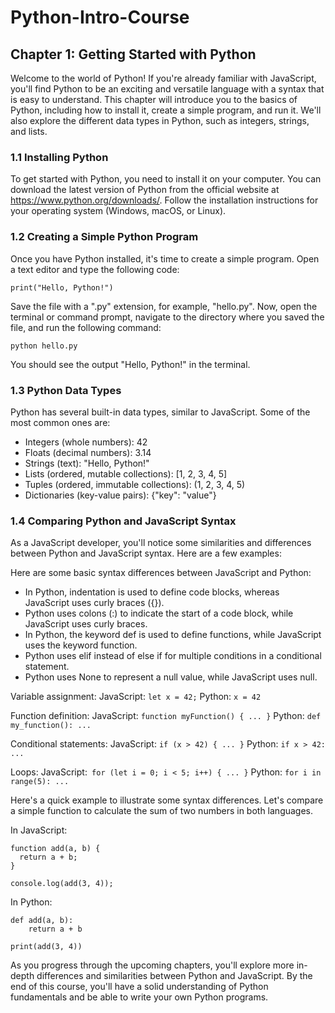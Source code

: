 # Python-Intro-Course

## Chapter 1: Getting Started with Python

Welcome to the world of Python! If you're already familiar with JavaScript, you'll find Python to be an exciting and versatile language with a syntax that is easy to understand. This chapter will introduce you to the basics of Python, including how to install it, create a simple program, and run it. We'll also explore the different data types in Python, such as integers, strings, and lists.

### 1.1 Installing Python

To get started with Python, you need to install it on your computer. You can download the latest version of Python from the official website at https://www.python.org/downloads/. Follow the installation instructions for your operating system (Windows, macOS, or Linux).

### 1.2 Creating a Simple Python Program

Once you have Python installed, it's time to create a simple program. Open a text editor and type the following code:

```
print("Hello, Python!")
```

Save the file with a ".py" extension, for example, "hello.py". Now, open the terminal or command prompt, navigate to the directory where you saved the file, and run the following command:

```
python hello.py
```

You should see the output "Hello, Python!" in the terminal.

### 1.3 Python Data Types

Python has several built-in data types, similar to JavaScript. Some of the most common ones are:

- Integers (whole numbers): 42
- Floats (decimal numbers): 3.14
- Strings (text): "Hello, Python!"
- Lists (ordered, mutable collections): [1, 2, 3, 4, 5]
- Tuples (ordered, immutable collections): (1, 2, 3, 4, 5)
- Dictionaries (key-value pairs): {"key": "value"}

### 1.4 Comparing Python and JavaScript Syntax

As a JavaScript developer, you'll notice some similarities and differences between Python and JavaScript syntax. Here are a few examples:

Here are some basic syntax differences between JavaScript and Python:

- In Python, indentation is used to define code blocks, whereas JavaScript uses curly braces ({}).
- Python uses colons (:) to indicate the start of a code block, while JavaScript uses curly braces.
- In Python, the keyword def is used to define functions, while JavaScript uses the keyword function.
- Python uses elif instead of else if for multiple conditions in a conditional statement.
- Python uses None to represent a null value, while JavaScript uses null.

Variable assignment:
JavaScript: `let x = 42;`
Python: `x = 42`

Function definition:
JavaScript: `function myFunction() { ... }`
Python: `def my_function(): ...`

Conditional statements:
JavaScript: `if (x > 42) { ... }`
Python: `if x > 42: ...`

Loops:
JavaScript:` for (let i = 0; i < 5; i++) { ... }`
Python: `for i in range(5): ...`

Here's a quick example to illustrate some syntax differences. Let's compare a simple function to calculate the sum of two numbers in both languages.

In JavaScript:

```
function add(a, b) {
  return a + b;
}

console.log(add(3, 4));
```

In Python:

```
def add(a, b):
    return a + b

print(add(3, 4))
```

As you progress through the upcoming chapters, you'll explore more in-depth differences and similarities between Python and JavaScript. By the end of this course, you'll have a solid understanding of Python fundamentals and be able to write your own Python programs.



